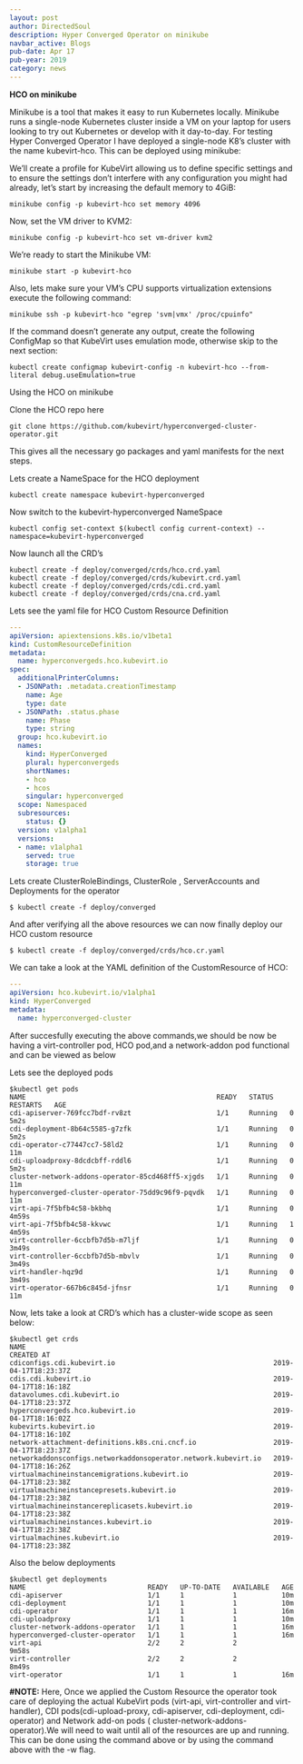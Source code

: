```yaml
---
layout: post
author: DirectedSoul
description: Hyper Converged Operator on minikube
navbar_active: Blogs
pub-date: Apr 17
pub-year: 2019
category: news
---
```


**HCO on minikube**

Minikube is a tool that makes it easy to run Kubernetes locally. Minikube runs a single-node Kubernetes cluster inside a VM on your laptop for users looking to try out Kubernetes or develop with it day-to-day. For testing Hyper Converged Operator I have deployed a single-node K8’s cluster with the name kubevirt-hco. This can be deployed using minikube:

We’ll create a profile for KubeVirt allowing us to define specific settings and to ensure the settings don’t interfere with any configuration you might had already, let’s start by increasing the default memory to 4GiB:

```
minikube config -p kubevirt-hco set memory 4096
```
Now, set the VM driver to KVM2:
```
minikube config -p kubevirt-hco set vm-driver kvm2
```
We’re ready to start the Minikube VM:
```
minikube start -p kubevirt-hco
```
Also, lets make sure your VM’s CPU supports virtualization extensions execute the following command:
```
minikube ssh -p kubevirt-hco "egrep 'svm|vmx' /proc/cpuinfo"
```
If the command doesn’t generate any output, create the following ConfigMap so that KubeVirt uses emulation mode, otherwise skip to the next section:
```
kubectl create configmap kubevirt-config -n kubevirt-hco --from-literal debug.useEmulation=true
```
Using the HCO on minikube

Clone the HCO repo here
```
git clone https://github.com/kubevirt/hyperconverged-cluster-operator.git
```
This gives all the necessary go packages and yaml manifests for the next steps.

Lets create a NameSpace for the HCO deployment
```
kubectl create namespace kubevirt-hyperconverged
```
Now switch to the kubevirt-hyperconverged NameSpace
```
kubectl config set-context $(kubectl config current-context) --namespace=kubevirt-hyperconverged
```
Now launch all the CRD’s
```
kubectl create -f deploy/converged/crds/hco.crd.yaml
kubectl create -f deploy/converged/crds/kubevirt.crd.yaml
kubectl create -f deploy/converged/crds/cdi.crd.yaml
kubectl create -f deploy/converged/crds/cna.crd.yaml
```
Lets see the yaml file for HCO Custom Resource Definition
```yaml
---
apiVersion: apiextensions.k8s.io/v1beta1
kind: CustomResourceDefinition
metadata:
  name: hyperconvergeds.hco.kubevirt.io
spec:
  additionalPrinterColumns:
  - JSONPath: .metadata.creationTimestamp
    name: Age
    type: date
  - JSONPath: .status.phase
    name: Phase
    type: string
  group: hco.kubevirt.io
  names:
    kind: HyperConverged
    plural: hyperconvergeds
    shortNames:
    - hco
    - hcos
    singular: hyperconverged
  scope: Namespaced
  subresources:
    status: {}
  version: v1alpha1
  versions:
  - name: v1alpha1
    served: true
    storage: true
```
Lets create ClusterRoleBindings, ClusterRole , ServerAccounts and Deployments for the operator
```
$ kubectl create -f deploy/converged
```

And after verifying all the above resources we can now finally deploy our HCO custom resource
```
$ kubectl create -f deploy/converged/crds/hco.cr.yaml 
```
We can take a look at the YAML definition of the CustomResource of HCO:
```yaml
---
apiVersion: hco.kubevirt.io/v1alpha1
kind: HyperConverged
metadata:
  name: hyperconverged-cluster
```
After succesfully executing the above commands,we should be now be having a virt-controller pod, HCO pod,and a network-addon pod functional and can be viewed as below

Lets see the deployed pods
```
$kubectl get pods
NAME                                               READY   STATUS    RESTARTS   AGE
cdi-apiserver-769fcc7bdf-rv8zt                     1/1     Running   0          5m2s
cdi-deployment-8b64c5585-g7zfk                     1/1     Running   0          5m2s
cdi-operator-c77447cc7-58ld2                       1/1     Running   0          11m
cdi-uploadproxy-8dcdcbff-rddl6                     1/1     Running   0          5m2s
cluster-network-addons-operator-85cd468ff5-xjgds   1/1     Running   0          11m
hyperconverged-cluster-operator-75dd9c96f9-pqvdk   1/1     Running   0          11m
virt-api-7f5bfb4c58-bkbhq                          1/1     Running   0          4m59s
virt-api-7f5bfb4c58-kkvwc                          1/1     Running   1          4m59s
virt-controller-6ccbfb7d5b-m7ljf                   1/1     Running   0          3m49s
virt-controller-6ccbfb7d5b-mbvlv                   1/1     Running   0          3m49s
virt-handler-hqz9d                                 1/1     Running   0          3m49s
virt-operator-667b6c845d-jfnsr                     1/1     Running   0          11m
```
Now, lets take a look at CRD’s which has a cluster-wide scope as seen below:
```
$kubectl get crds 
NAME                                                             CREATED AT
cdiconfigs.cdi.kubevirt.io                                       2019-04-17T18:23:37Z
cdis.cdi.kubevirt.io                                             2019-04-17T18:16:18Z
datavolumes.cdi.kubevirt.io                                      2019-04-17T18:23:37Z
hyperconvergeds.hco.kubevirt.io                                  2019-04-17T18:16:02Z
kubevirts.kubevirt.io                                            2019-04-17T18:16:10Z
network-attachment-definitions.k8s.cni.cncf.io                   2019-04-17T18:23:37Z
networkaddonsconfigs.networkaddonsoperator.network.kubevirt.io   2019-04-17T18:16:26Z
virtualmachineinstancemigrations.kubevirt.io                     2019-04-17T18:23:38Z
virtualmachineinstancepresets.kubevirt.io                        2019-04-17T18:23:38Z
virtualmachineinstancereplicasets.kubevirt.io                    2019-04-17T18:23:38Z
virtualmachineinstances.kubevirt.io                              2019-04-17T18:23:38Z
virtualmachines.kubevirt.io                                      2019-04-17T18:23:38Z
```
Also the below deployments
```
$kubectl get deployments
NAME                              READY   UP-TO-DATE   AVAILABLE   AGE
cdi-apiserver                     1/1     1            1           10m
cdi-deployment                    1/1     1            1           10m
cdi-operator                      1/1     1            1           16m
cdi-uploadproxy                   1/1     1            1           10m
cluster-network-addons-operator   1/1     1            1           16m
hyperconverged-cluster-operator   1/1     1            1           16m
virt-api                          2/2     2            2           9m58s
virt-controller                   2/2     2            2           8m49s
virt-operator                     1/1     1            1           16m
```
**#NOTE:** Here, Once we applied the Custom Resource the operator took care of deploying the actual KubeVirt pods (virt-api, virt-controller and virt-handler), CDI pods(cdi-upload-proxy, cdi-apiserver, cdi-deployment, cdi-operator) and Network add-on pods ( cluster-network-addons-operator).We will need to wait until all of the resources are up and running. This can be done using the command above or by using the command above with the -w flag.
